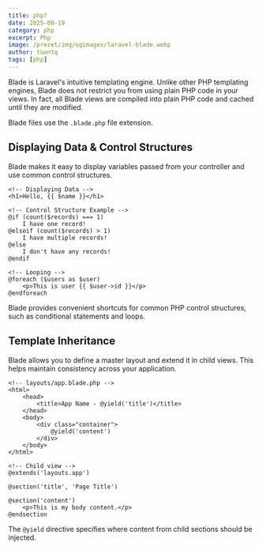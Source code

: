 ```yaml
---
title: php?
date: 2025-08-19
category: php
excerpt: Php
image: /prezet/img/ogimages/laravel-blade.webp
author: tuantq
tags: [php]
---
```


Blade is Laravel's intuitive templating engine. Unlike other PHP templating engines, Blade does not restrict you from using plain PHP code in your views. In fact, all Blade views are compiled into plain PHP code and cached until they are modified.

Blade files use the `.blade.php` file extension.

## Displaying Data & Control Structures

Blade makes it easy to display variables passed from your controller and use common control structures.

```blade
<!-- Displaying Data -->
<h1>Hello, {{ $name }}</h1>

<!-- Control Structure Example -->
@if (count($records) === 1)
    I have one record!
@elseif (count($records) > 1)
    I have multiple records!
@else
    I don't have any records!
@endif

<!-- Looping -->
@foreach ($users as $user)
    <p>This is user {{ $user->id }}</p>
@endforeach
```

Blade provides convenient shortcuts for common PHP control structures, such as conditional statements and loops.

## Template Inheritance

Blade allows you to define a master layout and extend it in child views. This helps maintain consistency across your application.

```blade
<!-- layouts/app.blade.php -->
<html>
    <head>
        <title>App Name - @yield('title')</title>
    </head>
    <body>
        <div class="container">
            @yield('content')
        </div>
    </body>
</html>

<!-- Child view -->
@extends('layouts.app')

@section('title', 'Page Title')

@section('content')
    <p>This is my body content.</p>
@endsection
```

The `@yield` directive specifies where content from child sections should be injected. 
